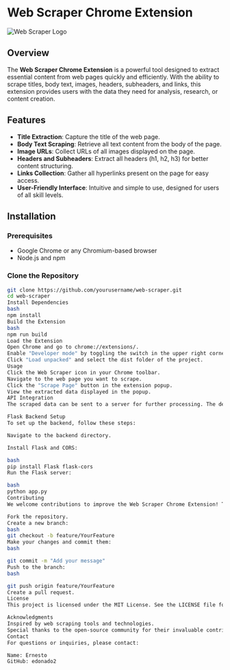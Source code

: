 # Web Scraper Chrome Extension

![Web Scraper Logo](path/to/logo.png)

## Overview

The **Web Scraper Chrome Extension** is a powerful tool designed to extract essential content from web pages quickly and efficiently. With the ability to scrape titles, body text, images, headers, subheaders, and links, this extension provides users with the data they need for analysis, research, or content creation.

## Features

- **Title Extraction**: Capture the title of the web page.
- **Body Text Scraping**: Retrieve all text content from the body of the page.
- **Image URLs**: Collect URLs of all images displayed on the page.
- **Headers and Subheaders**: Extract all headers (h1, h2, h3) for better content structuring.
- **Links Collection**: Gather all hyperlinks present on the page for easy access.
- **User-Friendly Interface**: Intuitive and simple to use, designed for users of all skill levels.

## Installation

### Prerequisites

- Google Chrome or any Chromium-based browser
- Node.js and npm

### Clone the Repository

```bash
git clone https://github.com/yourusername/web-scraper.git
cd web-scraper
Install Dependencies
bash
npm install
Build the Extension
bash
npm run build
Load the Extension
Open Chrome and go to chrome://extensions/.
Enable "Developer mode" by toggling the switch in the upper right corner.
Click "Load unpacked" and select the dist folder of the project.
Usage
Click the Web Scraper icon in your Chrome toolbar.
Navigate to the web page you want to scrape.
Click the "Scrape Page" button in the extension popup.
View the extracted data displayed in the popup.
API Integration
The scraped data can be sent to a server for further processing. The default server endpoint is set to http://localhost:5000/scrape. Ensure you have a Flask backend running to handle the scraped data.

Flask Backend Setup
To set up the backend, follow these steps:

Navigate to the backend directory.

Install Flask and CORS:

bash
pip install Flask flask-cors
Run the Flask server:

bash
python app.py
Contributing
We welcome contributions to improve the Web Scraper Chrome Extension! To contribute:

Fork the repository.
Create a new branch:
bash
git checkout -b feature/YourFeature
Make your changes and commit them:
bash

git commit -m "Add your message"
Push to the branch:
bash

git push origin feature/YourFeature
Create a pull request.
License
This project is licensed under the MIT License. See the LICENSE file for details.

Acknowledgments
Inspired by web scraping tools and technologies.
Special thanks to the open-source community for their invaluable contributions.
Contact
For questions or inquiries, please contact:

Name: Ernesto
GitHub: edonado2